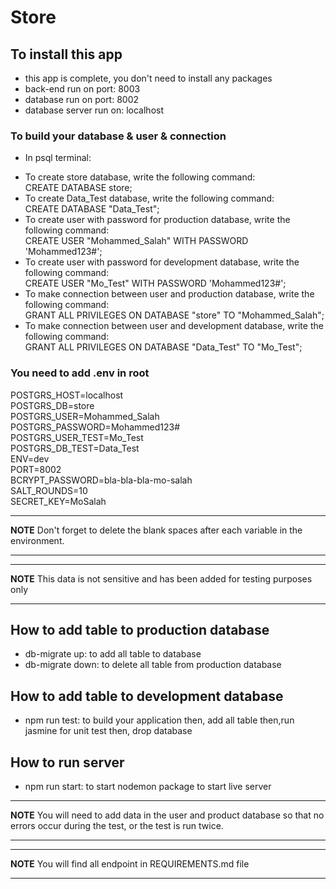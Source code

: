# Store

## To install this app

- this app is complete, you don't need to install any packages
- back-end run on port: 8003
- database run on port: 8002
- database server run on: localhost

### To build your database & user & connection

- In psql terminal:

* To create store database, write the following command:  
  CREATE DATABASE store;
* To create Data_Test database, write the following command:  
  CREATE DATABASE "Data_Test";
* To create user with password for production database, write the following command:  
  CREATE USER "Mohammed_Salah" WITH PASSWORD 'Mohammed123#';
* To create user with password for development database, write the following command:  
  CREATE USER "Mo_Test" WITH PASSWORD 'Mohammed123#'; 
* To make connection between user and production database, write the following command:  
  GRANT ALL PRIVILEGES ON DATABASE "store" TO "Mohammed_Salah";
* To make connection between user and development database, write the following command:  
  GRANT ALL PRIVILEGES ON DATABASE "Data_Test" TO "Mo_Test";

### You need to add .env in root

POSTGRS_HOST=localhost  
POSTGRS_DB=store  
POSTGRS_USER=Mohammed_Salah  
POSTGRS_PASSWORD=Mohammed123#  
POSTGRS_USER_TEST=Mo_Test  
POSTGRS_DB_TEST=Data_Test  
ENV=dev  
PORT=8002  
BCRYPT_PASSWORD=bla-bla-bla-mo-salah  
SALT_ROUNDS=10  
SECRET_KEY=MoSalah  

---

**NOTE**
Don't forget to delete the blank spaces after each variable in the environment.

---

---

**NOTE**
This data is not sensitive and has been added for testing purposes only

---

## How to add table to production database

- db-migrate up: to add all table to database
- db-migrate down: to delete all table from production database

## How to add table to development database

- npm run test: to build your application then, add all table then,run jasmine for unit test then, drop database

## How to run server

- npm run start: to start nodemon package to start live server

---

**NOTE**
You will need to add data in the user and product database so that no errors occur during the test, or the test is run twice.

---

---

**NOTE**
You will find all endpoint in REQUIREMENTS.md file

---
